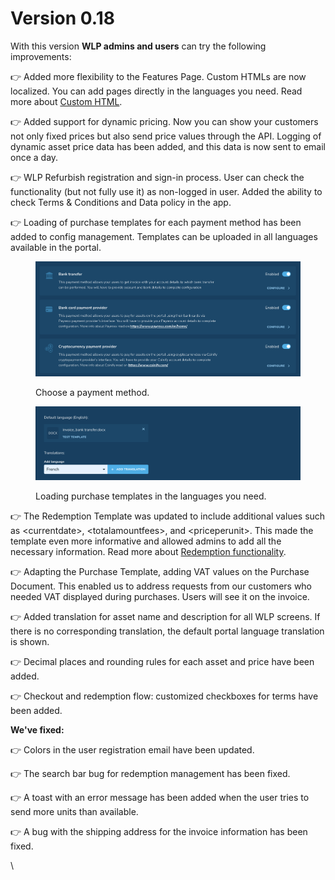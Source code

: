 # Version 0.18

With this version **WLP admins and users** can try the following improvements:

👉 Added more flexibility to the Features Page. Custom HTMLs are now localized. You can add pages directly in the languages you need. Read more about [Custom HTML](../admin-user-guide/portal-configuration/how-to-prepare-custom-html.md).

👉 Added support for dynamic pricing. Now you can show your customers not only fixed prices but also send price values through the API. Logging of dynamic asset price data has been added, and this data is now sent to email once a day.

👉 WLP Refurbish registration and sign-in process.  User can check the functionality (but not fully use it) as non-logged in user. Added the ability to check Terms & Conditions and Data policy in the app.

👉 Loading of purchase templates for each payment method has been added to config management. Templates can be uploaded in all languages available in the portal.

<figure><img src="../.gitbook/assets/template1.png" alt=""><figcaption><p>Choose a payment method.</p></figcaption></figure>

<figure><img src="../.gitbook/assets/template2.png" alt=""><figcaption><p>Loading purchase templates in the languages you need.</p></figcaption></figure>

👉 The Redemption Template was updated to include additional values such as \<currentdate>, \<totalamountfees>, and \<priceperunit>.  This made the template even more informative and allowed admins to add all the necessary information. Read more about [Redemption functionality](../admin-user-guide/portal-configuration/features-configuration/redemption-functionality/).

👉 Adapting the Purchase Template, adding VAT values on the Purchase Document. This enabled us to address requests from our customers who needed VAT displayed during purchases. Users will see it on the invoice.

👉 Added translation for asset name and description for all WLP screens.  If there is no corresponding translation, the default portal language translation is shown.

👉 Decimal places and rounding rules for each asset and price have been added.

👉 Checkout and redemption flow: customized checkboxes for terms have been added.&#x20;

**We've fixed:**

👉 Colors in the user registration email have been updated.

👉  The search bar bug for redemption management has been fixed.

👉 A toast with an error message has been added when the user tries to send more units than available.

👉  A bug with the shipping address for the invoice information has been fixed.



\
